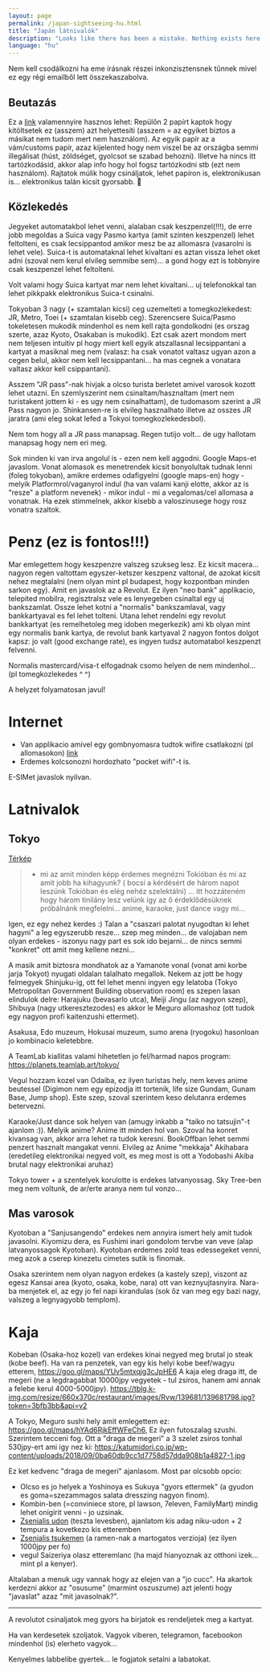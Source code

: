 ```yaml
---
layout: page
permalink: /japan-sightseeing-hu.html
title: "Japán látnivalók"
description: "Looks like there has been a mistake. Nothing exists here."
language: "hu"
---
```


Nem kell csodálkozni ha eme írásnak részei inkonzisztensnek tűnnek mivel ez egy régi emailből lett összekaszabolva.

## Beutazás

Ez a [link](https://vjw-lp.digital.go.jp/en/) valamennyire hasznos lehet:
Repülőn 2 papírt kaptok hogy kitöltsetek ez (asszem) azt helyettesíti (asszem = az egyiket biztos a másikat nem tudom mert nem használom).
Az egyik papír az a vám/customs papír, azaz kijelented hogy nem viszel be az országba semmi illegálisat (húst, zöldséget, gyolcsot se szabad behozni).
Illetve ha nincs itt tartózkodásid, akkor alap info hogy hol fogsz tartózkodni stb (ezt nem használom).
Rajtatok múlik hogy csináljatok, lehet papíron is, elektronikusan is... elektronikus talán kicsit gyorsabb. :shrug:

## Közlekedés

Jegyeket automatakbol lehet venni, alalaban csak keszpenzel(!!!), de erre jobb megoldas a Suica vagy Pasmo kartya (amit szinten keszpenzel) lehet feltolteni, es csak lecsippantod amikor mesz be az allomasra (vasarolni is lehet vele). Suica-t is automataknal lehet kivaltani es aztan vissza lehet oket adni (szoval nem kerul elvileg semmibe sem)... a gond hogy ezt is tobbnyire csak keszpenzel lehet feltolteni.

Volt valami hogy Suica kartyat mar nem lehet kivaltani... uj telefonokkal tan lehet pikkpakk elektronikus Suica-t csinalni.

Tokyoban 3 nagy (+ szamtalan kicsi) ceg uzemelteti a tomegkozlekedest: JR, Metro, Toei (+ szamtalan kisebb ceg). Szerencsere Suica/Pasmo tokeletesen mukodik mindenhol es nem kell rajta gondolkodni (es orszag szerte, azaz Kyoto, Osakaban is mukodik). Ezt csak azert mondom mert nem teljesen intuitiv pl hogy miert kell egyik atszallasnal lecsippantani a kartyat a masiknal meg nem (valasz: ha csak vonatot valtasz ugyan azon a cegen belul, akkor nem kell lecsippantani... ha mas cegnek a vonatara valtasz akkor kell csippantani).

Asszem "JR pass"-nak hivjak a olcso turista berletet amivel varosok kozott lehet utazni. En szemlyszerint nem csinaltam/hasznaltam (mert nem turistakent jottem ki - es ugy nem csinalhattam), de tudomasom szerint a JR Pass nagyon jo. Shinkansen-re is elvileg hasznalhato illetve az osszes JR jaratra (ami eleg sokat lefed a Tokyoi tomegkozlekedesbol).

Nem tom hogy all a JR pass manapsag. Regen tutijo volt... de ugy hallotam manapsag hogy nem eri meg.

Sok minden ki van irva angolul is - ezen nem kell aggodni. Google Maps-et javaslom. Vonat alomasok es menetrendek kicsit bonyolultak tudnak lenni (foleg tokyoban), amikre erdemes odafigyelni (google maps-en) hogy - melyik Platformrol/vaganyrol indul (ha van valami kanji elotte, akkor az is "resze" a platform nevenek) - mikor indul - mi a vegalomas/cel allomasa a vonatnak.
Ha ezek stimmelnek, akkor kisebb a valoszinusege hogy rosz vonatra szaltok.

# Penz (ez is fontos!!!)

Mar emlegettem hogy keszpenzre valszeg szukseg lesz. Ez kicsit macera... nagyon regen valtottam egyszer-ketszer keszpenz valtonal, de azokat kicsit nehez megtalalni (nem olyan mint pl budapest, hogy kozpontban minden sarkon egy). Amit en javaslok az a Revolut. Ez ilyen "neo bank" applikacio, telepited mobilra, regisztralsz vele es lenyegeben csinaltal egy uj bankszamlat. Ossze lehet kotni a "normalis" bankszamlaval, vagy bankkartyaval es fel lehet tolteni. Utana lehet rendelni egy revolut bankkartyat (es remelhetoleg meg idoben megerkezik) ami kb olyan mint egy normalis bank kartya, de revolut bank kartyaval 2 nagyon fontos dolgot kapsz: jo valt (good exchange rate), es ingyen tudsz automatabol keszpenzt felvenni.

Normalis mastercard/visa-t elfogadnak csomo helyen de nem mindenhol... (pl tomegkozlekedes ^ ^)

A helyzet folyamatosan javul!

# Internet

- Van applikacio amivel egy gombnyomasra tudtok wifire csatlakozni (pl allomasokon) [link](https://play.google.com/store/apps/details?id=com.nttbp.jw2&hl=en&gl=US)
- Erdemes kolcsonozni hordozhato "pocket wifi"-t is.

E-SIMet javaslok nyilvan.

# Latnivalok

## Tokyo

[Térkép](https://www.google.com/maps/d/edit?mid=1N_FWZmjtQw28P4pv7oBwrg78fbKmHkNg&usp=sharing)

> - mi az amit minden képp érdemes megnézni Tokióban és mi az amit jobb ha kihagyunk? ( bocsi a kérdésért de három napot leszünk Tokióban és elég nehéz szelektálni) … itt hozzáteném hogy három tinilány lesz velünk így az ő érdeklődésüknek próbálnánk megfelelni… anime, karaoke, just dance vagy mi…

Igen, ez egy nehez kerdes :) Talan a "csaszari palotat nyugodtan ki lehet hagyni" a leg egyszerubb resze... szep meg minden... de valojaban nem olyan erdekes - iszonyu nagy part es sok ido bejarni... de nincs semmi "konkret" ott amit meg kellene nezni...

A masik amit biztosra mondhatok az a Yamanote vonal (vonat ami korbe jarja Tokyot) nyugati oldalan talalhato megallok. Nekem az jott be hogy felmegyek Shinjuku-ig, ott fel lehet menni ingyen egy lelatoba (Tokyo Metropolitan Government Building observation room) es szepen lasan elindulok delre: Harajuku (bevasarlo utca), Meiji Jingu (az nagyon szep), Shibuya (nagy utkeresztezodes) es akkor le Meguro allomashoz (ott tudok egy nagyon profi kaitenzushi ettermet).

Asakusa, Edo muzeum, Hokusai muzeum, sumo arena (ryogoku) hasonloan jo kombinacio keletebbre.

A TeamLab kiallitas valami hihetetlen jo fel/harmad napos program: https://planets.teamlab.art/tokyo/

Vegul hozzam kozel van Odaiba, ez ilyen turistas hely, nem keves anime beutessel (Digimon nem egy epizodja itt tortenik, life size Gundam, Gunam Base, Jump shop). Este szep, szoval szerintem keso delutanra erdemes betervezni.

Karaoke/Just dance sok helyen van (amugy inkabb a "taiko no tatsujin"-t ajanlom :)). Melyik anime? Anime itt minden hol van. Szoval ha konret kivansag van, akkor arra lehet ra tudok keresni. BookOffban lehet semmi penzert hasznalt mangakat venni. Elvileg az Anime "mekkaja" Akihabara (eredetileg elektronikai negyed volt, es meg most is ott a Yodobashi Akiba brutal nagy elektronikai aruhaz)

Tokyo tower + a szentelyek korulotte is erdekes latvanyossag. Sky Tree-ben meg nem voltunk, de ar/erte aranya nem tul vonzo...

## Mas varosok

Kyotoban a "Sanjusangendo" erdekes nem annyira ismert hely amit tudok javasolni. Kiyomizu dera, es Fushimi inari gondolom tervbe van veve (alap latvanyossagok Kyotoban). Kyotoban erdemes zold teas edessegeket venni, meg azok a cserep kinezetu cimetes sutik is finomak.

Osaka szerintem nem olyan nagyon erdekes (a kastely szep), viszont az egesz Kansai area (kyoto, osaka, kobe, nara) ott van keznyujtasnyira. Nara-ba menjetek el, az egy jo fel napi kirandulas (sok őz van meg egy bazi nagy, valszeg a legnyagyobb templom).

# Kaja

Kobeban (Osaka-hoz kozel) van erdekes kinai negyed meg brutal jo steak (kobe beef). Ha van ra penzetek, van egy kis helyi kobe beef/wagyu etterem, https://goo.gl/maps/YUv5mtxqjg3cJpHE6 A kaja eleg draga itt, de megeri (ne a legdragabbat 10000jpy vegyetek - tul zsiros, hanem ami annak a felebe kerul 4000-5000jpy). https://tblg.k-img.com/resize/660x370c/restaurant/images/Rvw/139681/139681798.jpg?token=3bfb3bb&api=v2

A Tokyo, Meguro sushi hely amit emlegettem ez: https://goo.gl/maps/hYAd6RjkEffWFeCh6, Ez ilyen futoszalag szushi. Szerintem tecceni fog. Ott a "draga de megeri" a 3 szelet zsiros tonhal 530jpy-ert ami igy nez ki: https://katumidori.co.jp/wp-content/uploads/2018/09/0ba60db9cc1d7758d57dda908b1a4827-1.jpg

Ez ket kedvenc "draga de megeri" ajanlasom. Most par olcsobb opcio:

- Olcso es jo helyek a Yoshinoya es Sukuya "gyors ettermek" (a gyudon es goma=szezammagos salata dresszing nagyon finom).
- Kombin-ben (=conviniece store, pl lawson, 7eleven, FamilyMart) mindig lehet onigirit venni - jo uzsinak.
- [Zsenialis udon](https://goo.gl/maps/pLfz6Nt1tbhTA5ZW8) (teszta levesben), ajanlatom kis adag niku-udon + 2 tempura a kovetkezo kis etteremben
- [Zsenialis tsukemen](https://goo.gl/maps/oEtqbSybsnUmCGyM6) (a ramen-nak a martogatos verzioja) (ez ilyen 1000jpy per fo)
- vegul Saizeriya olasz etteremlanc (ha majd hianyoznak az otthoni izek... mint pl a kenyer).

Altalaban a menuk ugy vannak hogy az elejen van a "jo cucc". Ha akartok kerdezni akkor az "osusume" (marmint oszuszume) azt jelenti hogy "javaslat" azaz "mit javasolnak?".

---

A revolutot csinaljatok meg gyors ha birjatok es rendeljetek meg a kartyat.

Ha van kerdesetek szoljatok. Vagyok viberen, telegramon, facebookon mindenhol (is) elerheto vagyok...

Kenyelmes labbelibe gyertek... le fogjatok setalni a labatokat.

<!-- Local Variables: -->
<!-- ispell-local-dictionary: "hu" -->
<!-- End: -->
